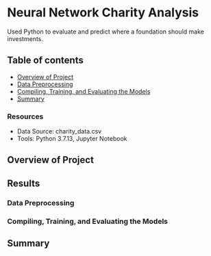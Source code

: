 # Neural Network Charity Analysis
Used Python to evaluate and predict where a foundation should make investments.

## Table of contents
* [Overview of Project](#overview-of-project)
* [Data Preprocessing](#data-preprocessing)
* [Compiling, Training, and Evaluating the Models](#compiling-training-and-evaluating-the-models)
* [Summary](#summary)

### Resources
- Data Source: charity_data.csv
- Tools: Python 3.7.13, Jupyter Notebook

## Overview of Project


## Results
### Data Preprocessing


### Compiling, Training, and Evaluating the Models


## Summary
